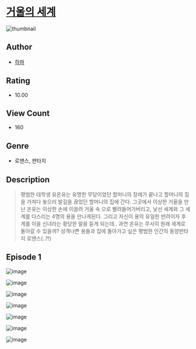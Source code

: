 # [거울의 세계](https://comic.naver.com/challenge/list?titleId=809983)
![thumbnail](https://image-comic.pstatic.net/user_contents_data/challenge_comic/2023/05/23/341711/upload_3545515118842688561_480x623.jpeg)

## Author
- [하파](https://comic.naver.com/artistTitle?id=341711)

## Rating
- 10.00

## View Count
- 160

## Genre
- 로맨스, 판타지

## Description
> 평범한 대학생 유온유는 유명한 무당이었던 할머니의 장례가 끝나고 할머니의 짐을 가져다 놓으러 발길을 끊었던 할머니의 집에 간다. 그곳에서 이상한 거울을 만난 온유는 이상한 손에 이끌려 거울 속 으로 빨려들어가버리고, 낯선 세계와 그 세계를 다스리는 4명의 용을 만나게된다. 그리고 자신이 용의 유일한 반려이자 후계를 이을 신녀라는 황당한 말을 듣게 되는데.. 과연 온유는 무사히 원래 세계로 돌아갈 수 있을까? 성격나쁜 용들과 집에 돌아가고 싶은 평범한 인간의 동양판타지 로맨스(..?!)


## Episode 1
![image](https://image-comic.pstatic.net/user_contents_data/challenge_comic/2023/05/25/341711/upload_7161675808853484897.jpeg)

![image](https://image-comic.pstatic.net/user_contents_data/challenge_comic/2023/05/25/341711/upload_4121973861873181747.jpeg)

![image](https://image-comic.pstatic.net/user_contents_data/challenge_comic/2023/05/25/341711/upload_7365976077278196067.jpeg)

![image](https://image-comic.pstatic.net/user_contents_data/challenge_comic/2023/05/25/341711/upload_3559641627811198004.jpeg)

![image](https://image-comic.pstatic.net/user_contents_data/challenge_comic/2023/05/25/341711/upload_7233456330225312816.jpeg)

![image](https://image-comic.pstatic.net/user_contents_data/challenge_comic/2023/05/25/341711/upload_3546358628994857271.jpeg)

![image](https://image-comic.pstatic.net/user_contents_data/challenge_comic/2023/05/25/341711/upload_3774917413837551410.jpeg)
